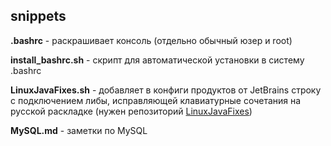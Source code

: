 ## snippets
**.bashrc** - раскрашивает консоль (отдельно обычный юзер и root)

**install_bashrc.sh** - скрипт для автоматической установки в систему .bashrc

**LinuxJavaFixes.sh** - добавляет в конфиги продуктов от JetBrains строку с подключением либы, 
исправляющей клавиатурные сочетания на русской раскладке 
(нужен репозиторий [LinuxJavaFixes](https://github.com/zheludkovm/LinuxJavaFixes))

**MySQL.md** - заметки по MySQL
